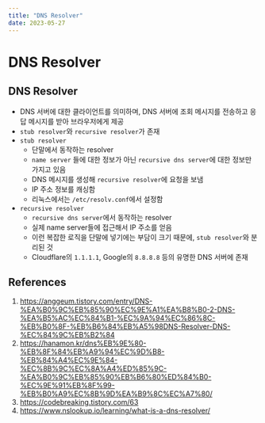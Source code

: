 ```yaml
---
title: "DNS Resolver"
date: 2023-05-27
---
```


# DNS Resolver

## DNS Resolver

- DNS 서버에 대한 클라이언트를 의미하며, DNS 서버에 조회 메시지를 전송하고 응답 메시지를 받아 브라우저에게 제공
- `stub resolver`와 `recursive resolver`가 존재
- `stub resolver`
  - 단말에서 동작하는 resolver
  - `name server` 들에 대한 정보가 아닌 `recursive dns server`에 대한 정보만 가지고 있음
  - DNS 메시지를 생성해 `recursive resolver`에 요청을 보냄
  - IP 주소 정보를 캐싱함
  - 리눅스에서는 `/etc/resolv.conf`에서 설정함
- `recursive resolver`
  - `recursive dns server`에서 동작하는 resolver
  - 실제 name server들에 접근해서 IP 주소를 얻음
  - 이런 복잡한 로직을 단말에 넣기에는 부담이 크기 때문에, `stub resolver`와 분리된 것
  - Cloudflare의 `1.1.1.1`, Google의 `8.8.8.8` 등의 유명한 DNS 서버에 존재

## References

1. https://anggeum.tistory.com/entry/DNS-%EA%B0%9C%EB%85%90%EC%9E%A1%EA%B8%B0-2-DNS-%EA%B5%AC%EC%84%B1-%EC%9A%94%EC%86%8C-%EB%B0%8F-%EB%B6%84%EB%A5%98DNS-Resolver-DNS-%EC%84%9C%EB%B2%84
2. https://hanamon.kr/dns%EB%9E%80-%EB%8F%84%EB%A9%94%EC%9D%B8-%EB%84%A4%EC%9E%84-%EC%8B%9C%EC%8A%A4%ED%85%9C-%EA%B0%9C%EB%85%90%EB%B6%80%ED%84%B0-%EC%9E%91%EB%8F%99-%EB%B0%A9%EC%8B%9D%EA%B9%8C%EC%A7%80/
3. https://codebreaking.tistory.com/63
4. https://www.nslookup.io/learning/what-is-a-dns-resolver/

